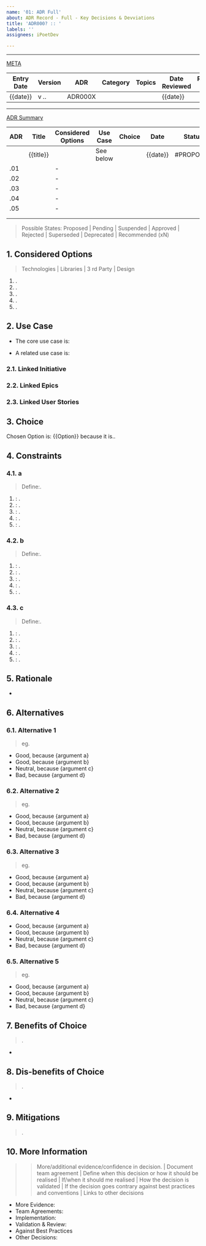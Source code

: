 ```yaml
---
name: '01: ADR Full'
about: ADR Record - Full - Key Decisions & Devviations
title: 'ADR000? :: '
labels: ''
assignees: iPoetDev

---
```


---

<u>META</u>

| Entry Date | Version | ADR     | Category | Topics | Date Reviewed | Reviewed By |
| ---------- | ------- | ------- | -------- | ------ | ------------- | ----------- |
| {{date}}   | v _._.  | ADR000X |          |        | {{date}}      |             |

---

<u>ADR Summary</u>

| ADR | Title     | Considered Options | Use Case  | Choice | Date     | Status    |
| --- | --------- | ------------------ | --------- | ------ | -------- | --------- |
|     | {{title}} |                    | See below |        | {{date}} | #PROPOSED |
| .01 |           | -                  |           |        |          |           |
| .02 |           | -                  |           |        |          |           |
| .03 |           | -                  |           |        |          |           |
| .04 |           | -                  |           |        |          |           |
| .05 |           | -                  |           |        |          |           |
|     |           |                    |           |        |          |           |
|     |           |                    |           |        |          |           |

> Possible States:
> Proposed | Pending | Suspended | Approved | Rejected | Superseded | Deprecated | Recommended (xN)

## 1. Considered Options

> Technologies | Libraries | 3 rd Party | Design

1.  .
2.  .
3.  .
4.  .
5.  .

## 2. Use Case

-   The core use case is:

-   A related use case is:

### 2.1. Linked Initiative

### 2.2. Linked Epics

### 2.3. Linked User Stories

## 3. Choice

Chosen Option is: {{Option}} because it is..

## 4. Constraints

### 4.1. a

> Define:.

1. []() : .
2. []() : .
3. []() : .
4. []() : .
5. []() : .

### 4.2. b

> Define:.

1. []() : .
2. []() : .
3. []() : .
4. []() : .
5. []() : .

### 4.3. c

> Define:.

1. []() : .
2. []() : .
3. []() : .
4. []() : .
5. []() : .

## 5. Rationale

-

## 6. Alternatives

### 6.1. Alternative 1

> eg.

-   Good, because {argument a}
-   Good, because {argument b}
-   Neutral, because {argument c}
-   Bad, because {argument d}

### 6.2. Alternative 2

> eg.

-   Good, because {argument a}
-   Good, because {argument b}
-   Neutral, because {argument c}
-   Bad, because {argument d}

### 6.3. Alternative 3

> eg.

-   Good, because {argument a}
-   Good, because {argument b}
-   Neutral, because {argument c}
-   Bad, because {argument d}

### 6.4. Alternative 4

-   Good, because {argument a}
-   Good, because {argument b}
-   Neutral, because {argument c}
-   Bad, because {argument d}

### 6.5. Alternative 5

> eg.

-   Good, because {argument a}
-   Good, because {argument b}
-   Neutral, because {argument c}
-   Bad, because {argument d}

## 7. Benefits of Choice

> .

-

## 8. Dis-benefits of Choice

> .

-

## 9. Mitigations

> .

## 10. More Information

> > More/additional evidence/confidence in decision. | Document team agreement | Define when this decision or how it should be realised | If/when it should me realised | How the decision is validated | If the decision goes contrary against best practices and conventions | Links to other decisions

-   More Evidence:
-   Team Agreements:
-   Implementation:
-   Validation & Review:
-   Against Best Practices
-   Other Decisions: []()
